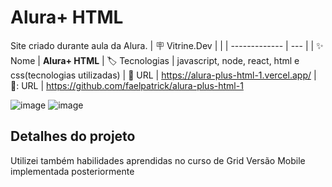 ﻿# Alura+ HTML

Site criado durante aula da Alura.
| :placard: Vitrine.Dev |     |
| -------------  | --- |
| :sparkles: Nome        | **Alura+ HTML**
| :label: Tecnologias | javascript, node, react, html e css(tecnologias utilizadas)
| :rocket: URL         | https://alura-plus-html-1.vercel.app/
| 📁: URL         | https://github.com/faelpatrick/alura-plus-html-1

<!-- Inserir imagem com a #vitrinedev ao final do link -->
![image](https://user-images.githubusercontent.com/45822152/213782677-5cfab5fe-6241-4106-bb7c-c8b45b86c5d0.png)
![image](https://user-images.githubusercontent.com/45822152/213782724-8ef789fa-2d6b-48af-af4f-66451845e814.png)

## Detalhes do projeto
Utilizei também habilidades aprendidas no curso de Grid
Versão Mobile implementada posteriormente

